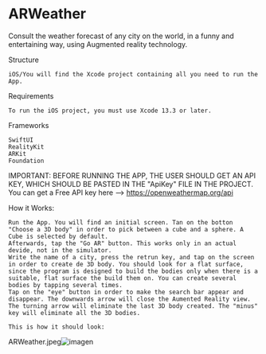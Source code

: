 # ARWeather

Consult the weather forecast of any city on the world, in a funny and entertaining way, using Augmented reality technology. 

Structure

    iOS/You will find the Xcode project containing all you need to run the App. 

Requirements

    To run the iOS project, you must use Xcode 13.3 or later.

Frameworks

    SwiftUI
    RealityKit
    ARKit
    Foundation
    
 IMPORTANT: BEFORE RUNNING THE APP, THE USER SHOULD GET AN API KEY, WHICH SHOULD BE PASTED IN THE "ApiKey" FILE IN THE PROJECT. You can get a Free API key here --> https://openweathermap.org/api

How it Works:
                
    Run the App. You will find an initial screen. Tan on the botton "Choose a 3D body" in order to pick between a cube and a sphere. A Cube is selected by default. 
    Afterwards, tap the "Go AR" button. This works only in an actual devide, not in the simulator. 
    Write the name of a city, press the retrun key, and tap on the screen in order to create de 3D body. You should look for a flat surface, since the program is designed to build the bodies only when there is a suitable, flat surface the build them on. You can create several bodies by tapping several times.
    Tap on the "eye" button in order to make the search bar appear and disappear. The downwards arrow will close the Aumented Reality view. The turning arrow will eliminate the last 3D body created. The "minus" key will eliminate all the 3D bodies. 
    
    This is how it should look: 
    
ARWeather.jpeg![imagen](https://user-images.githubusercontent.com/99818957/170265334-a4d1db1e-5159-4762-80a7-6b78bb2deb95.png)


 

